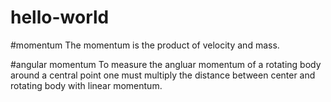 # hello-world
#momentum
The momentum is the product of velocity and mass.

#angular momentum 
To measure the angluar momentum of a rotating body around a central point
one must multiply the distance between center and rotating body with
linear momentum.
